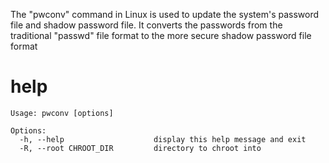 The "pwconv" command in Linux is used to update the system's password file and shadow password file. It converts the passwords from the traditional "passwd" file format to the more secure shadow password file format

# help 

```
Usage: pwconv [options]

Options:
  -h, --help                    display this help message and exit
  -R, --root CHROOT_DIR         directory to chroot into

```

